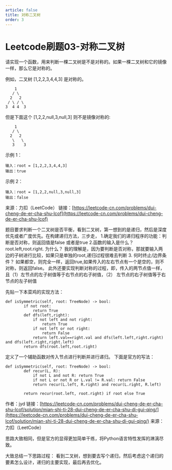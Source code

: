 ```yaml
---
article: false
title: 对称二叉树
order: 3
---
```

# Leetcode刷题03-对称二叉树
请实现一个函数，用来判断一棵二叉树是不是对称的。如果一棵二叉树和它的镜像一样，那么它是对称的。

例如，二叉树 [1,2,2,3,4,4,3] 是对称的。
```
    1
   / \
  2   2
 / \ / \
3  4 4  3
```
但是下面这个 [1,2,2,null,3,null,3] 则不是镜像对称的:
```
    1
   / \
  2   2
   \   \
   3    3
```


示例 1：
```
输入：root = [1,2,2,3,4,4,3]
输出：true
```
示例 2：
```
输入：root = [1,2,2,null,3,null,3]
输出：false
```

来源：力扣（LeetCode）
链接：[https://leetcode-cn.com/problems/dui-cheng-de-er-cha-shu-lcof](https://leetcode-cn.com/problems/dui-cheng-de-er-cha-shu-lcof)

题目要求判断一个二叉树是否平衡，看到二叉树，第一想到的是递归，然后是深度优先或者广度优先。在构建递归方法，三步走，
1.确定我们的递归程序的功能：判断是否对称，则返回值是false 或者是true
2.函数的输入是什么？
root.left,root.right. 为什么？ 我的理解是，因为要判断是否对称，那就要输入两边的子树进行比较，如果只是单独的root,递归过程很难去判断
3. 何时终止/边界条件？
如果都空，则完全一样，返回true,如果传入的左右节点有一个是空的，则不对称，则返回false。 
此外还要实现判断对称的过程，即，传入的两节点值一样，且（1）左节点的左子树值等于右节点的右子树值，（2） 左节点的右子树值等于右节点的左子树值

先贴一下本菜鸡的实现方法：
```
def isSymmetric(self, root: TreeNode) -> bool:
        if not root:
            return True
        def dfs(left,right):
            if not left and not right:
                return True
            if not left or not right:
                return False
            return left.val==right.val and dfs(left.left,right.right) and dfs(left.right,right.left) 
        return dfs(root.left,root.right)
```
定义了一个辅助函数对传入节点进行判断并进行递归。
下面是官方的写法：
```
def isSymmetric(self, root: TreeNode) -> bool:
        def recur(L, R):
            if not L and not R: return True
            if not L or not R or L.val != R.val: return False
            return recur(L.left, R.right) and recur(L.right, R.left)

        return recur(root.left, root.right) if root else True
```
作者：jyd
链接：[https://leetcode-cn.com/problems/dui-cheng-de-er-cha-shu-lcof/solution/mian-shi-ti-28-dui-cheng-de-er-cha-shu-di-gui-qing/](https://leetcode-cn.com/problems/dui-cheng-de-er-cha-shu-lcof/solution/mian-shi-ti-28-dui-cheng-de-er-cha-shu-di-gui-qing/)
来源：力扣（LeetCode）

思路大致相同，但是官方的显得更加简单干练，将Python语言特性发挥的淋漓尽致。

大致总结一下思路过程：
看到二叉树，想到要去写个递归，然后考虑这个递归的要素怎么设计，递归的主要实现，最后再去优化。